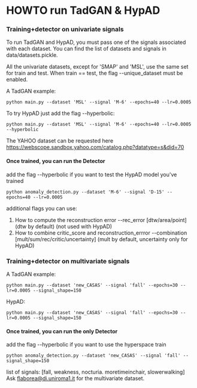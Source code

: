 # HOWTO run TadGAN & HypAD
 
### **Training+detector** on univariate signals 

To run TadGAN and HypAD, you must pass one of the signals associated with each dataset. 
You can find the list of datasets and signals in data/datasets.pickle.

All the univariate datasets, except for 'SMAP' and 'MSL', use the same set for train and test. 
When train == test, the flag --unique_dataset must be enabled. 

A TadGAN example:
```
python main.py --dataset 'MSL' --signal 'M-6' --epochs=40 --lr=0.0005
```
To try HypAD just add the flag --hyperbolic:
```
python main.py --dataset 'MSL' --signal 'M-6' --epochs=40 --lr=0.0005 --hyperbolic
```

The YAHOO dataset can be requested here https://webscope.sandbox.yahoo.com/catalog.php?datatype=s&did=70

#### Once trained, you can run the **Detector**
add the flag --hyperbolic if you want to test the HypAD model you've trained
```
python anomaly_detection.py --dataset 'M-6' --signal 'D-15' --epochs=40 --lr=0.0005
```
additional flags you can use:
1. How to compute the reconstruction error --rec_error [dtw/area/point] (dtw by default) (not used with HypAD)
2. How to combine critic_score and reconstruction_errror --combination [mult/sum/rec/critic/uncertainty] (mult by default, uncertainty only for HypAD)

### **Training+detector** on multivariate signals 
A TadGAN example:
```
python main.py --dataset 'new_CASAS' --signal 'fall' --epochs=30 --lr=0.0005 --signal_shape=150
```
HypAD:
```
python main.py --dataset 'new_CASAS' --signal 'fall' --epochs=30 --lr=0.0005 --signal_shape=150
```

#### Once trained, you can run the only **Detector**
add the flag --hyperbolic if you want to use the hyperspace train
```
python anomaly_detection.py --dataset 'new_CASAS' --signal 'fall' --signal_shape=150
```
list of signals: [fall, weakness, nocturia. moretimeinchair, slowerwalking]
Ask flaborea@di.uniroma1.it for the multivariate dataset.
